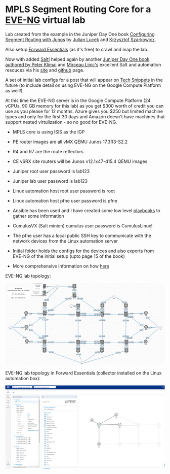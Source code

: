 # MPLS Segment Routing Core for a [EVE-NG](http://www.eve-ng.net/) virtual lab

Lab created from the example in the Juniper Day One book [Configuring Segment Routing with Junos](https://www.juniper.net/uk/en/training/jnbooks/day-one/configuring-segment-routing-junos/index.page) by [Julian Lucek](https://twitter.com/julianlucek?lang=en) and [Krzysztof Szarkowicz](https://www.oreilly.com/pub/au/6140).

Also setup [Forward Essentials](https://www.forwardnetworks.com/network-mapping-software/) (as it's free) to crawl and map the lab.

Now with added [Salt!](https://www.saltstack.com/solutions/netops/) helped again by another [Juniper Day One book authored by Peter Klimai](https://github.com/pklimai/day-one-junos-salt) and [Mirceau Linic's](https://twitter.com/mirceaulinic) excellent Salt and automation resouces via his [site](https://mirceaulinic.net/) and [github](https://github.com/mirceaulinic) page.

A set of initial lab configs for a post that will appear on [Tech Snippets](https://sipart.github.io/) in the future (to include detail on using EVE-NG on the Google Compute Platform as well!).

At this time the EVE-NG server is in the Google Compute Platform (24 vCPUs, 90 GB memory for this lab) as you get $300 worth of credit you can use as you please for 12 months. Azure gives you $250 but limited machine types and only for the first 30 days and Amazon doesn't have machines that support nested virtulization - so no good for EVE-NG.

* MPLS core is using ISIS as the IGP
* PE router images are all vMX QEMU Junos 17.3R3-S2.2
* R4 and R7 are the route reflectors
* CE vSRX site routers will be Junos v12.1x47-d15.4 QEMU images
* Juniper root user password is lab123
* Juniper lab user password is lab123
* Linux automation host root user password is root
* Linux automation host pfne user password is pfne
* Ansible has been used and I have created some low level [playbooks](https://github.com/sipart/spring_lab/tree/master/playbooks) to gather some information
* CumulusVX (Salt minion) cumulus user password is CumulusLinux!
* The pfne user has a local public SSH key to communicate with the network devices from the Linux automation server
* Initial folder holds the configs for the devices and also exports from EVE-NG of the initial setup (upto page 15 of the book)

* More comprehensive information on how [here](https://github.com/sipart/spring_lab/blob/master/GCP%20setup%20and%20more.md)

EVE-NG lab topology:

![jdo-spring](/img/SPRING-lab1.png)

EVE-NG lab topology in Forward Essentials (collector installed on the Linux automation box):

![fwd-essentials](/img/springcoreinFWDess.png)
